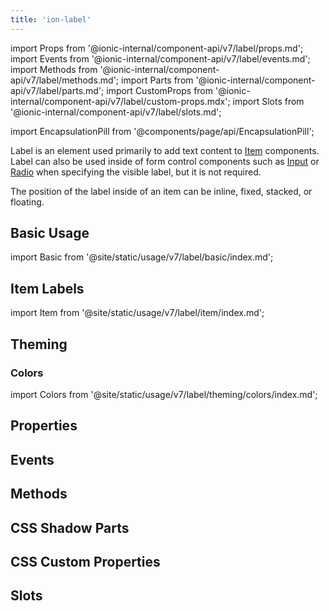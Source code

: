 ```yaml
---
title: 'ion-label'
---
```


import Props from '@ionic-internal/component-api/v7/label/props.md';
import Events from '@ionic-internal/component-api/v7/label/events.md';
import Methods from '@ionic-internal/component-api/v7/label/methods.md';
import Parts from '@ionic-internal/component-api/v7/label/parts.md';
import CustomProps from '@ionic-internal/component-api/v7/label/custom-props.mdx';
import Slots from '@ionic-internal/component-api/v7/label/slots.md';

<head>
  <title>ion-label: Item Label Color and Properties for Applications</title>
  <meta
    name="description"
    content="Label is a wrapper element that can be used in combination with other Ionic components. Easily design item label colors and other properties with ion-label."
  />
</head>

import EncapsulationPill from '@components/page/api/EncapsulationPill';

<EncapsulationPill type="scoped" />

Label is an element used primarily to add text content to [Item](./item.md) components. Label can also be used inside of form control components such as [Input](./input.md) or [Radio](./radio.md) when specifying the visible label, but it is not required.

The position of the label inside of an item can be inline, fixed, stacked, or floating.

## Basic Usage

import Basic from '@site/static/usage/v7/label/basic/index.md';

<Basic />

## Item Labels

import Item from '@site/static/usage/v7/label/item/index.md';

<Item />

## Theming

### Colors

import Colors from '@site/static/usage/v7/label/theming/colors/index.md';

<Colors />

## Properties

<Props />

## Events

<Events />

## Methods

<Methods />

## CSS Shadow Parts

<Parts />

## CSS Custom Properties

<CustomProps />

## Slots

<Slots />
